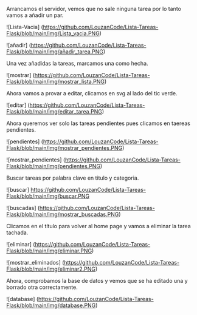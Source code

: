 Arrancamos el servidor, vemos que no sale ninguna tarea por lo tanto vamos a añadir un par.


![Lista-Vacia]
(https://github.com/LouzanCode/Lista-Tareas-Flask/blob/main/img/Lista_vacia.PNG)

![añadir] 
(https://github.com/LouzanCode/Lista-Tareas-Flask/blob/main/img/añadir_tarea.PNG)


Una vez añadidas la tareas, marcamos una como hecha.

![mostrar] 
(https://github.com/LouzanCode/Lista-Tareas-Flask/blob/main/img/mostrar_lista.PNG)


Ahora vamos a provar  a editar, clicamos en svg al lado del tic verde.


![editar] 
(https://github.com/LouzanCode/Lista-Tareas-Flask/blob/main/img/editar_tarea.PNG)


Ahora queremos ver solo las tareas pendientes pues clicamos en taereas pendientes.


![pendientes] 
(https://github.com/LouzanCode/Lista-Tareas-Flask/blob/main/img/mostrar_pendientes.PNG)


![mostrar_pendientes] 
(https://github.com/LouzanCode/Lista-Tareas-Flask/blob/main/img/pendientes.PNG)


Buscar tareas por palabra clave en titulo y categoria.

![buscar] 
https://github.com/LouzanCode/Lista-Tareas-Flask/blob/main/img/buscar.PNG



![buscadas] 
(https://github.com/LouzanCode/Lista-Tareas-Flask/blob/main/img/mostrar_buscadas.PNG)


Clicamos en el título para volver al home page y vamos a eliminar la tarea tachada.


![eliminar] 
(https://github.com/LouzanCode/Lista-Tareas-Flask/blob/main/img/eliminar.PNG)



![mostrar_eliminados] 
(https://github.com/LouzanCode/Lista-Tareas-Flask/blob/main/img/eliminar2.PNG)


Ahora, comprobamos la base de datos y vemos que se ha editado una y borrado otra correctamente.


![database] 
(https://github.com/LouzanCode/Lista-Tareas-Flask/blob/main/img/database.PNG)

